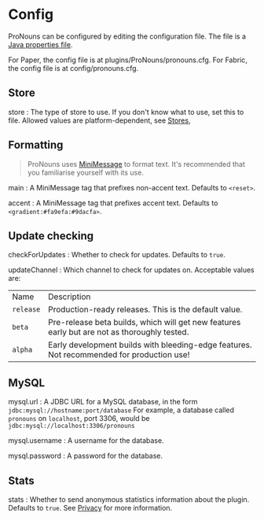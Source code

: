 # Config

ProNouns can be configured by editing the configuration file. The file is a 
[Java properties file](https://docs.oracle.com/javase/7/docs/api/java/util/Properties.html#load(java.io.Reader)).

<tabs group="platform">
<tab title="Paper" group-key="paper">
For Paper, the config file is at <path>plugins/ProNouns/pronouns.cfg</path>.
</tab>
<tab title="Fabric" group-key="fabric">
For Fabric, the config file is at <path>config/pronouns.cfg</path>.
</tab>
</tabs>

## Store

store
: The type of store to use. If you don't know what to use, set this to <path>file</path>.
Allowed values are platform-dependent, see [Stores](Stores.md), 

## Formatting

> ProNouns uses [MiniMessage](https://docs.adventure.kyori.net/minimessage/format.html) to format text. 
> It's recommended that you familiarise yourself with its use.

main
: A MiniMessage tag that prefixes non-accent text. Defaults to `<reset>`.

accent
: A MiniMessage tag that prefixes accent text. Defaults to `<gradient:#fa9efa:#9dacfa>`.

## Update checking

checkForUpdates
: Whether to check for updates. Defaults to `true`.

updateChannel
: Which channel to check for updates on. Acceptable values are:
<table>
<tr><td>Name</td><td>Description</td></tr>
<tr>
    <td><code>release</code></td>
    <td>Production-ready releases. This is the default value.</td>
</tr>
<tr>
    <td><code>beta</code></td>
    <td>Pre-release beta builds, which will get new features early but are not as thoroughly tested.</td>
</tr>
<tr>
    <td><code>alpha</code></td>
    <td>Early development builds with bleeding-edge features. Not recommended for production use!</td>
</tr>
</table>

## MySQL

mysql.url
: A JDBC URL for a MySQL database, in the form
    ```
    jdbc:mysql://hostname:port/database
    ```
    For example, a database called `pronouns` on `localhost`, port 3306, would be
    ```
    jdbc:mysql://localhost:3306/pronouns
    ```


mysql.username
: A username for the database.

mysql.password
: A password for the database.

## Stats

stats
: Whether to send anonymous statistics information about the plugin. Defaults to `true`. 
See [Privacy](Privacy.md) for more information.
